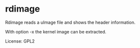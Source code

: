 rdimage
=======

Rdimage reads a uImage file and shows the header information.

With option -x the kernel image can be extracted.

License: GPL2

